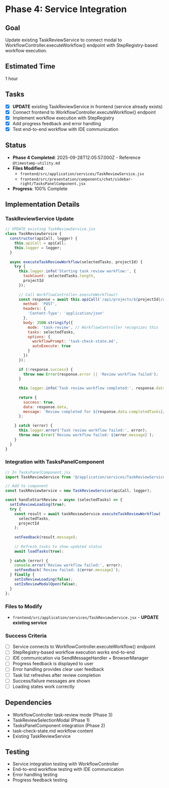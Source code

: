 # Phase 4: Service Integration

## Goal
Update existing TaskReviewService to connect modal to WorkflowController.executeWorkflow() endpoint with StepRegistry-based workflow execution.

## Estimated Time
1 hour

## Tasks
- [x] **UPDATE** existing TaskReviewService in frontend (service already exists)
- [x] Connect frontend to WorkflowController.executeWorkflow() endpoint
- [x] Implement workflow execution with StepRegistry
- [x] Add progress feedback and error handling
- [x] Test end-to-end workflow with IDE communication

## Status
- **Phase 4 Completed**: 2025-09-28T12:05:57.000Z - Reference `@timestamp-utility.md`
- **Files Modified**: 
  - `frontend/src/application/services/TaskReviewService.jsx`
  - `frontend/src/presentation/components/chat/sidebar-right/TasksPanelComponent.jsx`
- **Progress**: 100% Complete

## Implementation Details

### TaskReviewService Update
```javascript
// UPDATE existing TaskReviewService.jsx
class TaskReviewService {
  constructor(apiCall, logger) {
    this.apiCall = apiCall;
    this.logger = logger;
  }
  
  async executeTaskReviewWorkflow(selectedTasks, projectId) {
    try {
      this.logger.info('Starting task review workflow:', {
        taskCount: selectedTasks.length,
        projectId
      });
      
      // Call WorkflowController.executeWorkflow()
      const response = await this.apiCall(`/api/projects/${projectId}/workflow/execute`, {
        method: 'POST',
        headers: {
          'Content-Type': 'application/json'
        },
        body: JSON.stringify({
          mode: 'task-review', // WorkflowController recognizes this
          tasks: selectedTasks,
          options: {
            workflowPrompt: 'task-check-state.md',
            autoExecute: true
          }
        })
      });
      
      if (!response.success) {
        throw new Error(response.error || 'Review workflow failed');
      }
      
      this.logger.info('Task review workflow completed:', response.data);
      
      return {
        success: true,
        data: response.data,
        message: `Review completed for ${response.data.completedTasks}/${response.data.totalTasks} tasks`
      };
      
    } catch (error) {
      this.logger.error('Task review workflow failed:', error);
      throw new Error(`Review workflow failed: ${error.message}`);
    }
  }
}
```

### Integration with TasksPanelComponent
```javascript
// In TasksPanelComponent.jsx
import TaskReviewService from '@/application/services/TaskReviewService';

// Add to component
const taskReviewService = new TaskReviewService(apiCall, logger);

const handleStartReview = async (selectedTasks) => {
  setIsReviewLoading(true);
  try {
    const result = await taskReviewService.executeTaskReviewWorkflow(
      selectedTasks, 
      projectId
    );
    
    setFeedback(result.message);
    
    // Refresh tasks to show updated status
    await loadTasks(true);
    
  } catch (error) {
    console.error('Review workflow failed:', error);
    setFeedback(`Review failed: ${error.message}`);
  } finally {
    setIsReviewLoading(false);
    setIsReviewModalOpen(false);
  }
};
```

### Files to Modify
- `frontend/src/application/services/TaskReviewService.jsx` - **UPDATE existing service**

### Success Criteria
- [ ] Service connects to WorkflowController.executeWorkflow() endpoint
- [ ] StepRegistry-based workflow execution works end-to-end
- [ ] IDE communication via SendMessageHandler + BrowserManager
- [ ] Progress feedback is displayed to user
- [ ] Error handling provides clear user feedback
- [ ] Task list refreshes after review completion
- [ ] Success/failure messages are shown
- [ ] Loading states work correctly

## Dependencies
- WorkflowController task-review mode (Phase 3)
- TaskReviewSelectionModal (Phase 1)
- TasksPanelComponent integration (Phase 2)
- task-check-state.md workflow content
- Existing TaskReviewService

## Testing
- Service integration testing with WorkflowController
- End-to-end workflow testing with IDE communication
- Error handling testing
- Progress feedback testing


